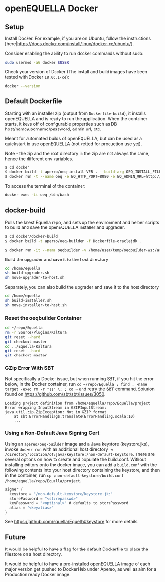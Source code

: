 # openEQUELLA Docker

## Setup

Install Docker. For example, if you are on Ubuntu, follow the instructions [here|https://docs.docker.com/install/linux/docker-ce/ubuntu/].

Consider enabling the ability to run docker commands without sudo:

```sh
sudo usermod -aG docker $USER
```

Check your version of Docker (The install and build images have been tested with Docker `18.06.1-ce`):

```sh
docker --version
```

## Default Dockerfile

Starting with an installer zip (output from `Dockerfile-build`), it installs openEQUELLA and is ready to run the application. When the container starts, it keys off of configurable properties such as DB host/name/username/password, admin url, etc.

Meant for automated builds of openEQUELLA, but can be used as a quickstart to use openEQUELLA (not vetted for production use yet).

Note - the zip and the root directory in the zip are not always the same, hence the different env variables.

```sh
$ cd docker
$ docker build -t apereo/oeq-install-VER . --build-arg OEQ_INSTALL_FILE=equella-installer-VER.zip --build-arg OEQ_INSTALL_ZIP_ROOT_DIR=equella-installer-VER
$ docker run -t --name oeq -e EQ_HTTP_PORT=8080 -e EQ_ADMIN_URL=http://172.17.0.2:8080/admin/ -e EQ_HIBERNATE_CONNECTION_URL=jdbc:postgresql://your-db-host-here:5432/eqdocker -e EQ_HIBERNATE_CONNECTION_USERNAME=equellauser -e EQ_HIBERNATE_CONNECTION_PASSWORD="your-db-pw-here" oeq-install-VER
```

To access the terminal of the container:

```sh
docker exec -it oeq /bin/bash
```

## docker-build

Pulls the latest Equella repo, and sets up the environment and helper scripts to build and save the openEQUELLA installer and upgrader.

```sh
$ cd docker/docker-build
$ docker build -t apereo/oeq-builder -f Dockerfile-oraclejdk .

$ docker run -it --name oeqbuilder -v /home/user/temp/oeqbuilder-ws:/artifacts apereo/oeq-builder
```

Build the upgrader and save it to the host directory

```sh
cd /home/equella
sh build-upgrader.sh
sh move-upgrader-to-host.sh
```

Separately, you can also build the upgrader and save it to the host directory

```sh
cd /home/equella
sh build-installer.sh
sh move-installer-to-host.sh
```

### Reset the oeqbuilder Container

```sh
cd ~/repo/Equella
rm -r Source/Plugins/Kaltura
git reset --hard
git checkout master
cd ../Equella-Kaltura
git reset --hard
git checkout master
```

### GZip Error With SBT

Not specifically a Docker issue, but when running SBT, if you hit the error below, in the Docker container, run `cd ~/repo/Equella ; find . -name target -exec rm -r "{}" \; ; cd ~` and retry the SBT command. Solution found on https://github.com/sbt/sbt/issues/3050.

```
Loading project definition from /home/equella/repo/Equella/project
Error wrapping InputStream in GZIPInputStream: java.util.zip.ZipException: Not in GZIP format
    at sbt.ErrorHandling$.translate(ErrorHandling.scala:10)
    ...
```

### Using a Non-Default Java Signing Cert

Using an `apereo/oeq-builder` image and a Java keystore (keystore.jks), invoke `docker run` with an additional host directory `-v /directory/location/of/java/keystore:/non-default-keystore`. There are several options on how to create and populate the build.conf. Without installing editors onto the docker image, you can add a `build.conf` with the following contents into your host directory containing the keystore, and then in the container, run `cp /non-default-keystore/build.conf /home/equella/repo/Equella/project`.

```sbt
signer {
  keystore = "/non-default-keystore/keystore.jks"
  storePassword = "<storepasswd>"
  keyPassword = "<optional>" # defaults to storePassword
  alias = "<keyalias>"
}
```

See https://github.com/equella/Equella#keystore for more details.

## Future

It would be helpful to have a flag for the default Dockerfile to place the filestore on a host directory.

It would be helpful to have a pre-installed openEQUELLA image of each major version get pushed to DockerHub under Apereo, as well as aim for a Production ready Docker image.
